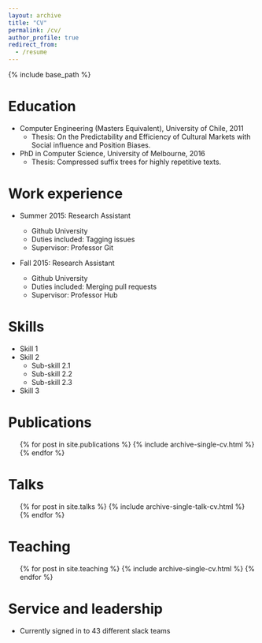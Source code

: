 ```yaml
---
layout: archive
title: "CV"
permalink: /cv/
author_profile: true
redirect_from:
  - /resume
---
```


{% include base_path %}

Education
======
* Computer Engineering (Masters Equivalent), University of Chile, 2011
  * Thesis: On the Predictability and Efficiency of Cultural Markets with Social influence and Position Biases.
* PhD in Computer Science, University of Melbourne, 2016
  * Thesis: Compressed suffix trees for highly repetitive texts.   

Work experience
======
* Summer 2015: Research Assistant
  * Github University
  * Duties included: Tagging issues
  * Supervisor: Professor Git

* Fall 2015: Research Assistant
  * Github University
  * Duties included: Merging pull requests
  * Supervisor: Professor Hub
  
Skills
======
* Skill 1
* Skill 2
  * Sub-skill 2.1
  * Sub-skill 2.2
  * Sub-skill 2.3
* Skill 3

Publications
======
  <ul>{% for post in site.publications %}
    {% include archive-single-cv.html %}
  {% endfor %}</ul>
  
Talks
======
  <ul>{% for post in site.talks %}
    {% include archive-single-talk-cv.html %}
  {% endfor %}</ul>
  
Teaching
======
  <ul>{% for post in site.teaching %}
    {% include archive-single-cv.html %}
  {% endfor %}</ul>
  
Service and leadership
======
* Currently signed in to 43 different slack teams
